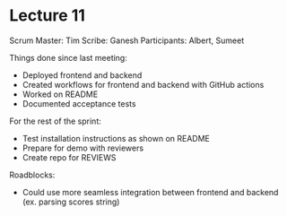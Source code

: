 # Lecture 11

Scrum Master: Tim
Scribe: Ganesh
Participants: Albert, Sumeet

Things done since last meeting:
- Deployed frontend and backend
- Created workflows for frontend and backend with GitHub actions
- Worked on README
- Documented acceptance tests

For the rest of the sprint:
- Test installation instructions as shown on README
- Prepare for demo with reviewers
- Create repo for REVIEWS

Roadblocks:
- Could use more seamless integration between frontend and backend (ex. parsing scores string)
